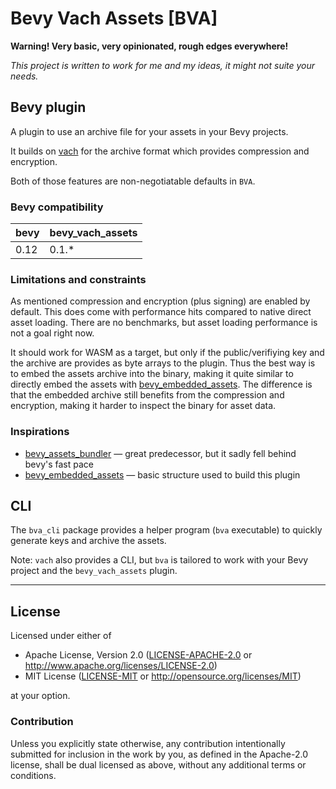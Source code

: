 # Bevy Vach Assets [BVA]

**Warning! Very basic, very opinionated, rough edges everywhere!**

_This project is written to work for me and my ideas, it might not suite your needs._

## Bevy plugin

A plugin to use an archive file for your assets in your Bevy projects.

It builds on [vach] for the archive format which provides compression and encryption.

Both of those features are non-negotiatable defaults in `BVA`.

### Bevy compatibility

| bevy | bevy_vach_assets |
| ---- | -----------------|
| 0.12 | 0.1.*            |

### Limitations and constraints

As mentioned compression and encryption (plus signing) are enabled by default.
This does come with performance hits compared to native direct asset loading.
There are no benchmarks, but asset loading performance is not a goal right now.

It should work for WASM as a target, but only if the public/verifiying key and the archive are provides as byte arrays to the plugin.
Thus the best way is to embed the assets archive into the binary, making it quite similar to directly embed the assets with [bevy_embedded_assets]. The difference is that the embedded archive still benefits from the compression and encryption, making it harder to inspect the binary for asset data.

### Inspirations

* [bevy_assets_bundler] — great predecessor, but it sadly fell behind bevy's fast pace
* [bevy_embedded_assets] — basic structure used to build this plugin

## CLI

The `bva_cli` package provides a helper program (`bva` executable) to quickly generate keys and archive the assets.

Note: `vach` also provides a CLI, but `bva` is tailored to work with your Bevy project and the `bevy_vach_assets` plugin.

-----

## License

Licensed under either of

* Apache License, Version 2.0
   ([LICENSE-APACHE-2.0](LICENSE-Apache-2.0) or <http://www.apache.org/licenses/LICENSE-2.0>)
* MIT License
   ([LICENSE-MIT](LICENSE-MIT) or <http://opensource.org/licenses/MIT>)

at your option.

### Contribution

Unless you explicitly state otherwise,
any contribution intentionally submitted for inclusion in the work by you,
as defined in the Apache-2.0 license,
shall be dual licensed as above,
without any additional terms or conditions.

<!-- links -->
[vach]: https://github.com/zeskeertwee/vach
[bevy_assets_bundler]: https://github.com/hanabi1224/bevy_assets_bundler
[bevy_embedded_assets]: https://github.com/vleue/bevy_embedded_assets

